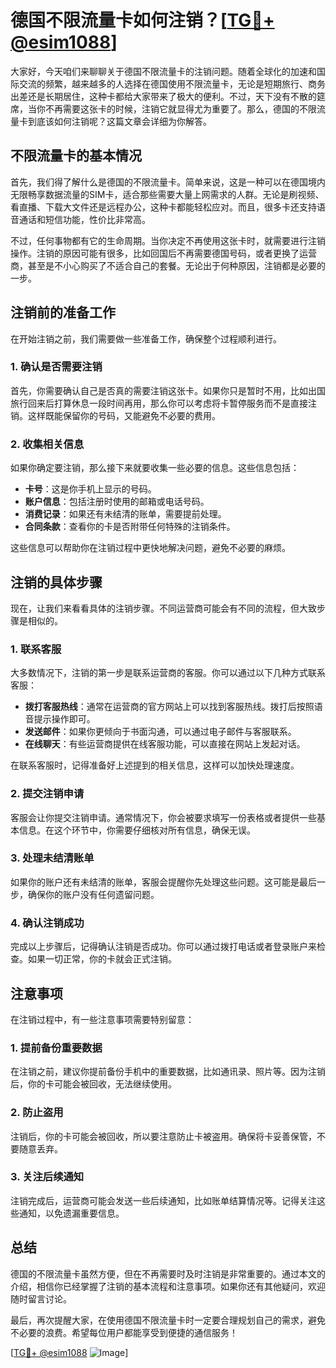 # 德国不限流量卡如何注销？[[TG💪+ @esim1088](https://t.me/s/esim1088)]

大家好，今天咱们来聊聊关于德国不限流量卡的注销问题。随着全球化的加速和国际交流的频繁，越来越多的人选择在德国使用不限流量卡，无论是短期旅行、商务出差还是长期居住，这种卡都给大家带来了极大的便利。不过，天下没有不散的筵席，当你不再需要这张卡的时候，注销它就显得尤为重要了。那么，德国的不限流量卡到底该如何注销呢？这篇文章会详细为你解答。

## 不限流量卡的基本情况

首先，我们得了解什么是德国的不限流量卡。简单来说，这是一种可以在德国境内无限畅享数据流量的SIM卡，适合那些需要大量上网需求的人群。无论是刷视频、看直播、下载大文件还是远程办公，这种卡都能轻松应对。而且，很多卡还支持语音通话和短信功能，性价比非常高。

不过，任何事物都有它的生命周期。当你决定不再使用这张卡时，就需要进行注销操作。注销的原因可能有很多，比如回国后不再需要德国号码，或者更换了运营商，甚至是不小心购买了不适合自己的套餐。无论出于何种原因，注销都是必要的一步。

## 注销前的准备工作

在开始注销之前，我们需要做一些准备工作，确保整个过程顺利进行。

### 1. 确认是否需要注销

首先，你需要确认自己是否真的需要注销这张卡。如果你只是暂时不用，比如出国旅行回来后打算休息一段时间再用，那么你可以考虑将卡暂停服务而不是直接注销。这样既能保留你的号码，又能避免不必要的费用。

### 2. 收集相关信息

如果你确定要注销，那么接下来就要收集一些必要的信息。这些信息包括：

- **卡号**：这是你手机上显示的号码。
- **账户信息**：包括注册时使用的邮箱或电话号码。
- **消费记录**：如果还有未结清的账单，需要提前处理。
- **合同条款**：查看你的卡是否附带任何特殊的注销条件。

这些信息可以帮助你在注销过程中更快地解决问题，避免不必要的麻烦。

## 注销的具体步骤

现在，让我们来看看具体的注销步骤。不同运营商可能会有不同的流程，但大致步骤是相似的。

### 1. 联系客服

大多数情况下，注销的第一步是联系运营商的客服。你可以通过以下几种方式联系客服：

- **拨打客服热线**：通常在运营商的官方网站上可以找到客服热线。拨打后按照语音提示操作即可。
- **发送邮件**：如果你更倾向于书面沟通，可以通过电子邮件与客服联系。
- **在线聊天**：有些运营商提供在线客服功能，可以直接在网站上发起对话。

在联系客服时，记得准备好上述提到的相关信息，这样可以加快处理速度。

### 2. 提交注销申请

客服会让你提交注销申请。通常情况下，你会被要求填写一份表格或者提供一些基本信息。在这个环节中，你需要仔细核对所有信息，确保无误。

### 3. 处理未结清账单

如果你的账户还有未结清的账单，客服会提醒你先处理这些问题。这可能是最后一步，确保你的账户没有任何遗留问题。

### 4. 确认注销成功

完成以上步骤后，记得确认注销是否成功。你可以通过拨打电话或者登录账户来检查。如果一切正常，你的卡就会正式注销。

## 注意事项

在注销过程中，有一些注意事项需要特别留意：

### 1. 提前备份重要数据

在注销之前，建议你提前备份手机中的重要数据，比如通讯录、照片等。因为注销后，你的卡可能会被回收，无法继续使用。

### 2. 防止盗用

注销后，你的卡可能会被回收，所以要注意防止卡被盗用。确保将卡妥善保管，不要随意丢弃。

### 3. 关注后续通知

注销完成后，运营商可能会发送一些后续通知，比如账单结算情况等。记得关注这些通知，以免遗漏重要信息。

## 总结

德国的不限流量卡虽然方便，但在不再需要时及时注销是非常重要的。通过本文的介绍，相信你已经掌握了注销的基本流程和注意事项。如果你还有其他疑问，欢迎随时留言讨论。

最后，再次提醒大家，在使用德国不限流量卡时一定要合理规划自己的需求，避免不必要的浪费。希望每位用户都能享受到便捷的通信服务！

[[TG💪+ @esim1088](https://t.me/s/esim1088) ![Image](https://i.postimg.cc/4NQfJmqS/Snipaste-2025-05-13-00-14-12.png)]